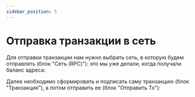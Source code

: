 ```yaml
---
sidebar_position: 5
---
```


# Отправка транзакции в сеть

Для отправки транзакции нам нужно выбрать сеть, в которую будем отправлять (блок "Сеть (RPC)"): это мы уже делали, когда получали баланс адреса:

Далее необходимо сформировать и подписать саму транзакцию (блок "Транзакция"), а потом отправить ее (блок "Отправить Tx"):


